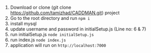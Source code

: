 1. Download or clone (git clone https://github.com/tamizhad/CADDMAN.git) project
2. Go to the root directory and run `npm i`
3. install mysql
4. update username and password in initialSetup.js (Line no: 6 & 7)
5. run initialSetup.js `node initialSetup.js`
6. run index.js `node index.js`
7. application will run on `http://localhost:7000`